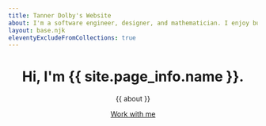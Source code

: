 ```yaml
--- 
title: Tanner Dolby's Website
about: I'm a software engineer, designer, and mathematician. I enjoy building things for the web that are accessible and performant.
layout: base.njk
eleventyExcludeFromCollections: true
---
```


<header class="welcome-container">
    <div class="home-banner">
        <h1>Hi, I'm {{ site.page_info.name }}.</h1>
        <p>{{ about }}</p>
        <a class="reach-me button hero" href="mailto:tannercdolby@gmail.com">Work with me</a>
    </div>
</header>